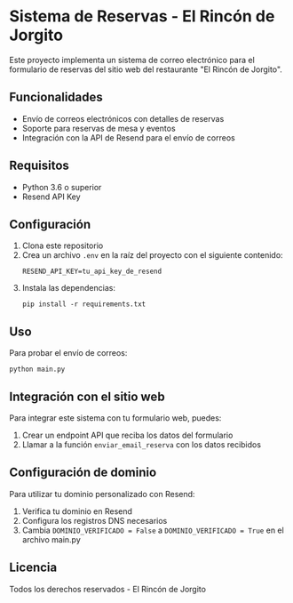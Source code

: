 # Sistema de Reservas - El Rincón de Jorgito

Este proyecto implementa un sistema de correo electrónico para el formulario de reservas del sitio web del restaurante "El Rincón de Jorgito".

## Funcionalidades

- Envío de correos electrónicos con detalles de reservas
- Soporte para reservas de mesa y eventos
- Integración con la API de Resend para el envío de correos

## Requisitos

- Python 3.6 o superior
- Resend API Key

## Configuración

1. Clona este repositorio
2. Crea un archivo `.env` en la raíz del proyecto con el siguiente contenido:
   ```
   RESEND_API_KEY=tu_api_key_de_resend
   ```
3. Instala las dependencias:
   ```
   pip install -r requirements.txt
   ```

## Uso

Para probar el envío de correos:

```
python main.py
```

## Integración con el sitio web

Para integrar este sistema con tu formulario web, puedes:

1. Crear un endpoint API que reciba los datos del formulario
2. Llamar a la función `enviar_email_reserva` con los datos recibidos

## Configuración de dominio

Para utilizar tu dominio personalizado con Resend:

1. Verifica tu dominio en Resend
2. Configura los registros DNS necesarios
3. Cambia `DOMINIO_VERIFICADO = False` a `DOMINIO_VERIFICADO = True` en el archivo main.py

## Licencia

Todos los derechos reservados - El Rincón de Jorgito 